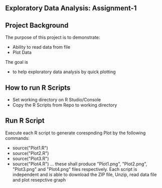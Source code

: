 ## Exploratory Data Analysis: Assignment-1

Project Background
------------------

The purpose of this project is to demonstrate:
 * Ability to read data from file
 * Plot Data
  

The goal is 
 * to help exploratory data analysis by quick plotting 


## How to run R Scripts
* Set working directory on R Studio/Console
* Copy the R Scripts from Repo to working directory

## Run R Script

Execute each R script to generate corespnding Plot by the following commands:
* source("Plot1.R")
* source("Plot2.R")
* source("Plot3.R")
* source("Plot4.R")
... these shall produce "Plot1.png", "Plot2.png", "Plot3.png" and "Plot4.png" files respectively.
Each script is independent and is able to download the ZIP file, Unzip, read data file and plot resepctive graph
